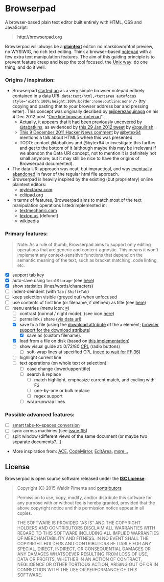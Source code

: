 # Browserpad

A browser-based plain text editor built entirely with HTML, CSS and JavaScript:

> http://browserpad.org
   
Browserpad will always be a
   **[plaintext](http://en.wikipedia.org/wiki/Text_editor#Plain_text_files_vs._word_processor_files)** editor:
   no markdown/html preview, no WYSIWIG, no rich text editing.
Think a browser-based [notepad](http://en.wikipedia.org/wiki/Notepad_%28software%29)
   with a few extra text manipulation features.
The aim of this guiding principle is to prevent feature creep
   and keep the tool focused,
   the [Unix way](https://en.wikipedia.org/wiki/Unix_philosophy#Doug_McIlroy_on_Unix_programming):
   do one thing, and do it well.

### Origins / inspiration:
* Browserpad [started](https://github.com/browserpad/browserpad/commit/d71b37b)
  [up](https://github.com/browserpad/browserpad/commit/324ef38)
  as a very simple browser notepad entirely contained in a data URI:
  `data:text/html,<textarea autofocus style='width:100%;height:100%;border:none;outline:none'/>`
  (try copying and pasting that to your browser address bar and pressing enter).
  This concept was originally decribed by [@jjperezaguinaga](https://github.com/jjperezaguinaga)
  on his 4 Dec 2012 post "[One line browser notepad](https://coderwall.com/p/lhsrcq/one-line-browser-notepad)".
    * Actually, it appears that it had been previously uncovered by [@tabatkins](https://github.com/tabatkins),
      as evidenced by [this 29 Jan 2012 tweet](https://twitter.com/paul_irish/status/163692631128424449)
      by [@paulirish](https://github.com/paulirish).
    * [This 9 December 2011 Hacker News comment](https://news.ycombinator.com/item?id=3333093)
      by [@bytex64](https://github.com/bytex64) mentions a talk about HTML5 where this was presented
    * TODO: contact @tabatkins and @bytex64 to investigate this further and get to the bottom of it
      (although maybe this may be irrelevant if we abandon the Data URI concept,
      not to mention it is definitely not small anymore;
      but it may still be nice to have the origins of Browserpad documented).
* The data URI approach was neat, but impractical,
  and was [eventually abandoned](https://github.com/browserpad/browserpad/issues/2)
  in favor of the regular html file approach.
* Browserpad is heavily inspired by the existing (but proprietary) online plaintext editors:
    * [mytextarea.com](http://mytextarea.com)
    * [editpad.org](http://editpad.org)
* In terms of features, Browserpad aims to match most of the text manipulation operations listed/implemented in:
    * [textmechanic.com](http://textmechanic.com)
    * [textop.us](http://wayback.archive.org/web/20130718231049id_/http://textop.us/) (defunct)
    * [wikipedia](http://en.wikipedia.org/wiki/Text_editor#Typical_features)

### Primary features:
> Note: As a rule of thumb, Browserpad aims to support only editing operations that are generic and content-agnostic.
> This means it won't implement any context-sensitive functions that depend on the semantic meaning of the text,
> such as bracket matching, code linting, etc.

- [x] support tab key
- [x] auto-save using `localStorage` (see [here](https://github.com/JakobKallin/Text-Editor/blob/gh-pages/index.html))
- [x] show statistics (lines/words/characters)
- [ ] indent-deindent (with `Tab` / `Shift+Tab`)
- [ ] keep selection visible (greyed out) when unfocused
- [ ] use contents of first line (or filename, if defined) as title
      (see [here](http://iamnotagoodartist.com/web/an-auto-updating-data-uri-text-editor/))
- [ ] menu entries (menu icon: [≡](http://www.fileformat.info/info/unicode/char/2261/browsertest.htm))
   - [ ] contrast (normal / night mode). (see icon [here](http://pixelmack.github.io/slight/))
   - [ ] permalink / share ([via data url](http://iamnotagoodartist.com/web/an-auto-updating-data-uri-text-editor/))
   - [x] save to a file
         (using the [download attribute](http://stackoverflow.com/q/283956/266309) of the `a` element; 
         [browser support for the download attribute](http://caniuse.com/#feat=download))
      - [x] save as (custom filename).
   - [x] load from a file on disk (based on [this implementation](https://github.com/itsapi/notepad))
   - [ ] show visual guide at: 0/72/80 [CPL](https://en.wikipedia.org/wiki/Characters_per_line) (radio buttons)
      - [ ] soft-wrap lines at specified CPL
            ([need to wait for FF 36](http://stackoverflow.com/questions/657795/how-remove-word-wrap-from-textarea/13446005#comment43835216_13446005))
   - [ ] highlight current line
   - [ ] text operations (on whole text or selection):
      - [ ] case change (lower/upper/title)
      - [ ] search & replace
         - [ ] match highlight, emphasize current match, and cycling with F3
         - [ ] one-by-one or bulk replace
         - [ ] regex support
      - [ ] wrap-unwrap lines

### Possible advanced features:
- [ ] [smart tabs-to-spaces conversion](http://stackoverflow.com/a/2479925/266309)
- [ ] sync across machines (see [issue #5](https://github.com/browserpad/browserpad/issues/5))
- [ ] split window (different views of the same document (or maybe two separate documents?...)
- More inspiration from:
  [ACE](http://ace.c9.io/),
  [CodeMirror](https://codemirror.net/#features),
  [EditArea](http://www.cdolivet.com/editarea/?page=editArea),
  [more...](https://en.wikipedia.org/wiki/Comparison_of_JavaScript-based_source_code_editors)

## License

Browserpad is open source software released under the
**[ISC License](http://opensource.org/licenses/ISC)**:

> Copyright (C) 2015 Waldir Pimenta
> and [contributors](https://github.com/Browserpad/browserpad/contributors)
>
> Permission to use, copy, modify, and/or distribute this software
> for any purpose with or without fee is hereby granted,
> provided that the above copyright notice and this permission notice
> appear in all copies.
>
> THE SOFTWARE IS PROVIDED "AS IS" AND THE COPYRIGHT HOLDERS AND CONTRIBUTORS
> DISCLAIM ALL WARRANTIES WITH REGARD TO THIS SOFTWARE
> INCLUDING ALL IMPLIED WARRANTIES OF MERCHANTABILITY AND FITNESS.
> IN NO EVENT SHALL THE COPYRIGHT HOLDERS AND CONTRIBUTORS BE LIABLE
> FOR ANY SPECIAL, DIRECT, INDIRECT, OR CONSEQUENTIAL DAMAGES
> OR ANY DAMAGES WHATSOEVER RESULTING FROM LOSS OF USE, DATA OR PROFITS,
> WHETHER IN AN ACTION OF CONTRACT, NEGLIGENCE OR OTHER TORTIOUS ACTION,
> ARISING OUT OF OR IN CONNECTION WITH THE USE OR PERFORMANCE OF THIS SOFTWARE.
